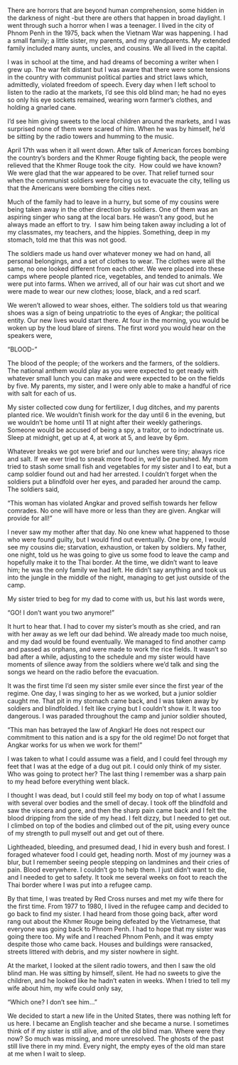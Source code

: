 There are horrors that are beyond human comprehension, some hidden in the darkness of night -but there are others that happen in broad daylight. I went through such a horror when I was a teenager. I lived in the city of Phnom Penh in the 1975, back when the Vietnam War was happening. I had a small family; a little sister, my parents, and my grandparents. My extended family included many aunts, uncles, and cousins. We all lived in the capital. 

I was in school at the time, and had dreams of becoming a writer when I grew up. The war felt distant but I was aware that there were some tensions in the country with communist political parties and strict laws which, admittedly, violated freedom of speech. Every day when I left school to listen to the radio at the markets, I’d see this old blind man; he had no eyes so only his eye sockets remained, wearing worn farmer’s clothes, and holding a gnarled cane. 

I’d see him giving sweets to the local children around the markets, and I was surprised none of them were scared of him. When he was by himself, he’d be sitting by the radio towers and humming to the music. 

April 17th was when it all went down. After talk of American forces bombing the country’s borders and the Khmer Rouge fighting back, the people were relieved that the Khmer Rouge took the city.  How could we have known? We were glad that the war appeared to be over. That relief turned sour when the communist soldiers were forcing us to evacuate the city, telling us that the Americans were bombing the cities next. 

Much of the family had to leave in a hurry, but some of my cousins were being taken away in the other direction by soldiers. One of them was an aspiring singer who sang at the local bars. He wasn’t any good, but he always made an effort to try.  I saw him being taken away including a lot of my classmates, my teachers, and the hippies. Something, deep in my stomach, told me that this was not good. 

The soldiers made us hand over whatever money we had on hand, all personal belongings, and a set of clothes to wear. The clothes were all the same, no one looked different from each other. We were placed into these camps where people planted rice, vegetables, and tended to animals. We were put into farms. When we arrived, all of our hair was cut short and we were made to wear our new clothes; loose, black, and a red scarf. 

We weren’t allowed to wear shoes, either. The soldiers told us that wearing shoes was a sign of being unpatriotic to the eyes of Angkar; the political entity. Our new lives would start there. At four in the morning, you would be woken up by the loud blare of sirens. The first word you would hear on the speakers were, 

“BLOOD-”

The blood of the people; of the workers and the farmers, of the soldiers. The national anthem would play as you were expected to get ready with whatever small lunch you can make and were expected to be on the fields by five. My parents, my sister, and I were only able to make a handful of rice with salt for each of us. 

My sister collected cow dung for fertilizer, I dug ditches, and my parents planted rice. We wouldn’t finish work for the day until 6 in the evening, but we wouldn’t be home until 11 at night after their weekly gatherings. Someone would be accused of being a spy, a traitor, or to indoctrinate us. Sleep at midnight, get up at 4, at work at 5, and leave by 6pm. 

Whatever breaks we got were brief and our lunches were tiny; always rice and salt. If we ever tried to sneak more food in, we’d be punished. My mom tried to stash some small fish and vegetables for my sister and I to eat, but a camp soldier found out and had her arrested. I couldn’t forget when the soldiers put a blindfold over her eyes, and paraded her around the camp. The soldiers said, 

“This woman has violated Angkar and proved selfish towards her fellow comrades. No one will have more or less than they are given. Angkar will provide for all!” 

I never saw my mother after that day. No one knew what happened to those who were found guilty, but I would find out eventually. One by one, I would see my cousins die; starvation, exhaustion, or taken by soldiers. My father, one night, told us he was going to give us some food to leave the camp and hopefully make it to the Thai border. At the time, we didn’t want to leave him; he was the only family we had left. He didn’t say anything and took us into the jungle in the middle of the night, managing to get just outside of the camp. 

My sister tried to beg for my dad to come with us, but his last words were, 

“GO! I don’t want you two anymore!” 

It hurt to hear that. I had to cover my sister’s mouth as she cried, and ran with her away as we left our dad behind. We already made too much noise, and my dad would be found eventually. We managed to find another camp and passed as orphans, and were made to work the rice fields. It wasn’t so bad after a while, adjusting to the schedule and my sister would have moments of silence away from the soldiers where we’d talk and sing the songs we heard on the radio before the evacuation. 

It was the first time I’d seen my sister smile ever since the first year of the regime. One day, I was singing to her as we worked, but a junior soldier caught me. That pit in my stomach came back, and I was taken away by soldiers and blindfolded. I felt like crying but I couldn’t show it. It was too dangerous. I was paraded throughout the camp and junior soldier shouted, 

“This man has betrayed the law of Angkar! He does not respect our commitment to this nation and is a spy for the old regime! Do not forget that Angkar works for us when we work for them!” 

I was taken to what I could assume was a field, and I could feel through my feet that I was at the edge of a dug out pit. I could only think of my sister. Who was going to protect her? The last thing I remember was a sharp pain to my head before everything went black. 

I thought I was dead, but I could still feel my body on top of what I assume with several over bodies and the smell of decay. I took off the blindfold and saw the viscera and gore, and then the sharp pain came back and I felt the blood dripping from the side of my head. I felt dizzy, but I needed to get out. I climbed on top of the bodies and climbed out of the pit, using every ounce of my strength to pull myself out and get out of there. 

Lightheaded, bleeding, and presumed dead, I hid in every bush and forest. I foraged whatever food I could get, heading north. Most of my journey was a blur, but I remember seeing people stepping on landmines and their cries of pain. Blood everywhere. I couldn’t go to help them. I just didn’t want to die, and I needed to get to safety. It took me several weeks on foot to reach the Thai border where I was put into a refugee camp. 

By that time, I was treated by Red Cross nurses and met my wife there for the first time. From 1977 to 1980, I lived in the refugee camp and decided to go back to find my sister. I had heard from those going back, after word rang out about the Khmer Rouge being defeated by the Vietnamese, that everyone was going back to Phnom Penh. I had to hope that my sister was going there too. My wife and I reached Phnom Penh, and it was empty despite those who came back. Houses and buildings were ransacked, streets littered with debris, and my sister nowhere in sight. 

At the market, I looked at the silent radio towers, and then I saw the old blind man. He was sitting by himself, silent. He had no sweets to give the children, and he looked like he hadn’t eaten in weeks. When I tried to tell my wife about him, my wife could only say, 

“Which one? I don’t see him…” 

We decided to start a new life in the United States, there was nothing left for us here. I became an English teacher and she became a nurse. I sometimes think of if my sister is still alive, and of the old blind man. Where were they now? So much was missing, and more unresolved. The ghosts of the past still live there in my mind. Every night, the empty eyes of the old man stare at me when I wait to sleep. 